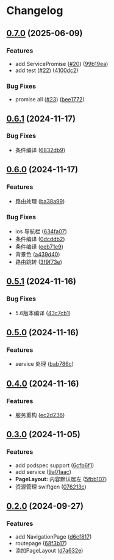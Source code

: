 # Changelog

## [0.7.0](https://github.com/foxdock/DFService/compare/v0.6.1...v0.7.0) (2025-06-09)


### Features

* add ServicePromise ([#20](https://github.com/foxdock/DFService/issues/20)) ([99b19ea](https://github.com/foxdock/DFService/commit/99b19ea3982295c77f5fc23cfefff7a01ee1b52a))
* add test ([#22](https://github.com/foxdock/DFService/issues/22)) ([4100dc2](https://github.com/foxdock/DFService/commit/4100dc268e948b0e132d47e15b6eafcdabcbcef7))


### Bug Fixes

* promise all ([#23](https://github.com/foxdock/DFService/issues/23)) ([bee1772](https://github.com/foxdock/DFService/commit/bee1772d876d01c726cca4c0e6641daf2a6d9e28))

## [0.6.1](https://github.com/foxdock/DFService/compare/v0.6.0...v0.6.1) (2024-11-17)


### Bug Fixes

* 条件编译 ([6832db9](https://github.com/foxdock/DFService/commit/6832db91f5d7a4905e4e52907d9f82e1981772c9))

## [0.6.0](https://github.com/foxdock/DFService/compare/v0.5.1...v0.6.0) (2024-11-17)


### Features

* 路由处理 ([ba38a99](https://github.com/foxdock/DFService/commit/ba38a990ad1bf01a13b50149187c338ee7cc5777))


### Bug Fixes

* ios 导航栏 ([634fa07](https://github.com/foxdock/DFService/commit/634fa0744682109795e7b7101dd0cf49bde0d52a))
* 条件编译 ([0dcddb2](https://github.com/foxdock/DFService/commit/0dcddb28cc9a192cbe68c27d16c01d007093e79e))
* 条件编译 ([eeb71e9](https://github.com/foxdock/DFService/commit/eeb71e965bfc4e6443896109036f5555ba68611e))
* 背景色 ([a439d40](https://github.com/foxdock/DFService/commit/a439d40c7164f889c3ba0f5cef9436ebc8c129d4))
* 路由跳转 ([3f9f73e](https://github.com/foxdock/DFService/commit/3f9f73efc6fd2ac3ae779a1d78c7d35759766c83))

## [0.5.1](https://github.com/foxdock/DFService/compare/v0.5.0...v0.5.1) (2024-11-16)


### Bug Fixes

* 5.6版本编译 ([43c7cb1](https://github.com/foxdock/DFService/commit/43c7cb1800734daac1c15e3541ef326f67f98f2a))

## [0.5.0](https://github.com/foxdock/DFService/compare/v0.4.1...v0.5.0) (2024-11-16)


### Features

* service 处理 ([bab786c](https://github.com/foxdock/DFService/commit/bab786cfb760d5d56f1cc2c11e6880e60563464f))

## [0.4.0](https://github.com/foxdock/DFService/compare/v0.3.0...v0.4.0) (2024-11-16)


### Features

* 服务重构 ([ec2d236](https://github.com/foxdock/DFService/commit/ec2d236ec0127ea4facd693f1edf6acd52f8deb8))

## [0.3.0](https://github.com/foxdock/DFService/compare/v0.2.0...v0.3.0) (2024-11-05)


### Features

* add podspec support ([6cfb6f1](https://github.com/foxdock/DFService/commit/6cfb6f1b26b2d25146c64f7605c926f0f9990761))
* add service ([9a01aac](https://github.com/foxdock/DFService/commit/9a01aac4d459ad67bc4670c302ecd6d5e0202cbf))
* **PageLayout:** 内容默认居左 ([5fbb107](https://github.com/foxdock/DFService/commit/5fbb10726610b42353a97495cf1e018047b5efd3))
* 资源管理 swiftgen ([076213c](https://github.com/foxdock/DFService/commit/076213cbf1f8d85ad3017034ea25291e77281a67))

## [0.2.0](https://github.com/yaochenfeng/DFService/compare/v0.1.6...v0.2.0) (2024-09-27)


### Features

* add NavigationPage ([d6cf817](https://github.com/yaochenfeng/DFService/commit/d6cf81701e1ff4bab0ed546909ce3c336037f855))
* routepage ([68f3b17](https://github.com/yaochenfeng/DFService/commit/68f3b17bc92ee0b985f0d434e587ea4b86a556a8))
* 添加PageLayout ([d7a632e](https://github.com/yaochenfeng/DFService/commit/d7a632ee9592e46a009c4d868bf939854ebf889d))
